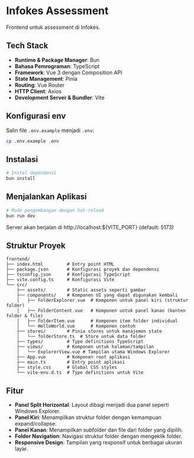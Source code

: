 # Infokes Assessment

Frontend untuk assessment di Infokes.

## Tech Stack

- **Runtime & Package Manager**: Bun
- **Bahasa Pemrograman**: TypeScript
- **Framework**: Vue 3 dengan Composition API
- **State Management**: Pinia
- **Routing**: Vue Router
- **HTTP Client**: Axios
- **Development Server & Bundler**: Vite

## Konfigurasi env

Salin file `.env.example` menjadi `.env`:

```bash
cp .env.example .env
```

## Instalasi

```bash
# Instal dependensi
bun install
```

## Menjalankan Aplikasi

```bash
# Mode pengembangan dengan hot-reload
bun run dev
```

Server akan berjalan di http://localhost:${VITE_PORT} (default: 5173)

## Struktur Proyek

```
frontend/
├── index.html         # Entry point HTML
├── package.json       # Konfigurasi proyek dan dependensi
├── tsconfig.json      # Konfigurasi TypeScript
├── vite.config.ts     # Konfigurasi Vite
└── src/
    ├── assets/        # Static assets seperti gambar
    ├── components/    # Komponen UI yang dapat digunakan kembali
    │   ├── FolderExplorer.vue  # Komponen untuk panel kiri (struktur folder)
    │   ├── FolderContent.vue   # Komponen untuk panel kanan (konten folder & file)
    │   ├── FolderItem.vue      # Komponen item folder individual
    │   └── HelloWorld.vue      # Komponen contoh
    ├── stores/        # Pinia stores untuk manajemen state
    │   └── folderStore.ts  # Store untuk data folder
    ├── types/         # Type definitions TypeScript
    ├── views/         # Komponen untuk halaman/tampilan
    │   └── ExplorerView.vue # Tampilan utama Windows Explorer
    ├── App.vue        # Komponen root aplikasi
    ├── main.ts        # Entry point aplikasi
    ├── style.css      # Global CSS styles
    └── vite-env.d.ts  # Type definitions untuk Vite
```

## Fitur

- **Panel Split Horizontal**: Layout dibagi menjadi dua panel seperti Windows Explorer.
- **Panel Kiri**: Menampilkan struktur folder dengan kemampuan expand/collapse.
- **Panel Kanan**: Menampilkan subfolder dan file dari folder yang dipilih.
- **Folder Navigation**: Navigasi struktur folder dengan mengeklik folder.
- **Responsive Design**: Tampilan yang responsif untuk berbagai ukuran layar.
